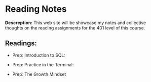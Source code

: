 # Reading Notes

**Descreption:** This web site will be showcase my notes and collective thoughts on the reading assignments for the 401 level of this course.

## Readings:
- Prep: Introduction to SQL:

- Prep: Practice in the Terminal:

- Prep: The Growth Mindset
